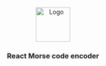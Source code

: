 <a name="readme-top"></a>

<!-- PROJECT LOGO -->
<br />
<div align="center">
  <a href="https://github.com/">
    <img src="morsecode-encoder/public/morse-icon.svg" alt="Logo" width="80" height="80">
  </a>

  <h3 align="center">React Morse code encoder</h3>

  
</div>
